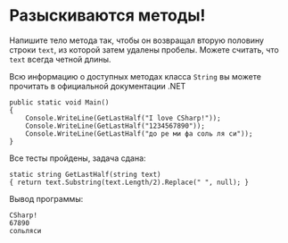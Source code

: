 # Разыскиваются методы!

Напишите тело метода так, чтобы он возвращал вторую половину строки `text`, из которой затем удалены пробелы. Можете считать, что `text` всегда четной длины.

Всю информацию о доступных методах класса `String` вы можете прочитать в официальной документации .NET

```
public static void Main()
{
	Console.WriteLine(GetLastHalf("I love CSharp!"));
	Console.WriteLine(GetLastHalf("1234567890"));
	Console.WriteLine(GetLastHalf("до ре ми фа соль ля си"));
}
```

Все тесты пройдены, задача сдана:
```
static string GetLastHalf(string text)
{ return text.Substring(text.Length/2).Replace(" ", null); }
```

Вывод программы:
```
CSharp!
67890
сольляси
```